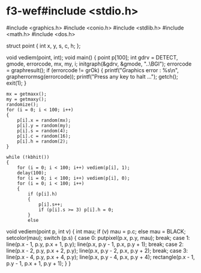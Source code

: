# f3-wef#include <stdio.h>
#include <graphics.h>
#include <conio.h>
#include <stdlib.h>
#include <math.h>
#include <dos.h>

struct point
{
	int x, y, s, c, h;
};

void vediem(point, int);
void main()
{
	point p[100];
	int gdrv = DETECT, gmode, errorcode, mx, my, i;
	initgraph(&gdrv, &gmode, "..\\BGI");
	errorcode = graphresult();
	if (errorcode != grOk)
	{
		printf("Graphics error : %s\n", grapherrormsg(errorcode));
		printf("Press any key to halt ...");
		getch();
		exit(1);
	}

	mx = getmaxx();
	my = getmaxy();
	randomize();
	for (i = 0; i < 100; i++)
	{
		p[i].x = random(mx);
		p[i].y = random(my);
		p[i].s = random(4);
		p[i].c = random(16);
		p[i].h = random(2);
	}

	while (!kbhit())
	{
		for (i = 0; i < 100; i++) vediem(p[i], 1);
		delay(100);
		for (i = 0; i < 100; i++) vediem(p[i], 0);
		for (i = 0; i < 100; i++)
		{
			if (p[i].h)
			{
				p[i].s++;
				if (p[i].s >= 3) p[i].h = 0;
			}
			else
void vediem(point p, int v)
{
	int mau;
	if (v) mau = p.c;
	else mau = BLACK;
	setcolor(mau);
	switch (p.s)
	{
		case 0:
			putpixel(p.x, p.y, mau);
			break;
		case 1:
			line(p.x - 1, p.y, p.x + 1, p.y);
			line(p.x, p.y - 1, p.x, p.y + 1);
			break;
		case 2:
			line(p.x - 2, p.y, p.x + 2, p.y);
			line(p.x, p.y - 2, p.x, p.y + 2);
			break;
		case 3:
			line(p.x - 4, p.y, p.x + 4, p.y);
			line(p.x, p.y - 4, p.x, p.y + 4);
			rectangle(p.x - 1, p.y - 1, p.x + 1, p.y + 1);
	}
}
